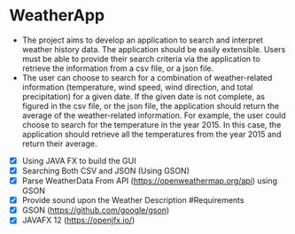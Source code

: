 # WeatherApp
- The project aims to develop an application to search and interpret weather history data. The application should be easily extensible. Users must be able to provide their search criteria via the application to retrieve the information from a csv file, or a json file.
- The user can choose to search for a combination of weather-related information (temperature, wind speed, wind direction, and total precipitation) for a given date. If the given date is not complete, as figured in the csv file, or the json file, the application should return the average of the weather-related information. For example, the user could choose to search for the temperature in the year 2015. In this case, the application should retrieve all the temperatures from the year 2015 and return their average.
- [x] Using JAVA FX to build the GUI
- [x] Searching Both CSV and JSON (Using GSON)
- [x] Parse WeatherData From API (https://openweathermap.org/api) using GSON
- [x] Provide sound upon the Weather Description
#Requirements
- [x] GSON (https://github.com/google/gson)
- [x] JAVAFX 12 (https://openjfx.io/)
